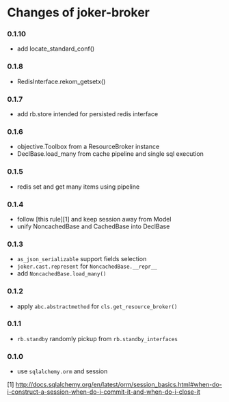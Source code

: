 
Changes of joker-broker
=======================

### 0.1.10
* add locate_standard_conf()

### 0.1.8
* RedisInterface.rekom_getsetx()

### 0.1.7
* add rb.store intended for persisted redis interface

### 0.1.6
* objective.Toolbox from a ResourceBroker instance
* DeclBase.load_many from cache pipeline and single sql execution

### 0.1.5
* redis set and get many items using pipeline

### 0.1.4
* follow [this rule][1] and keep session away from Model
* unify NoncachedBase and CachedBase into DeclBase

### 0.1.3
* `as_json_serializable` support fields selection
* `joker.cast.represent` for `NoncachedBase.__repr__`
* add `NoncachedBase.load_many()`

### 0.1.2
* apply `abc.abstractmethod` for `cls.get_resource_broker()`


### 0.1.1
* `rb.standby` randomly pickup from `rb.standby_interfaces`


### 0.1.0
* use `sqlalchemy.orm` and session


[1] http://docs.sqlalchemy.org/en/latest/orm/session_basics.html#when-do-i-construct-a-session-when-do-i-commit-it-and-when-do-i-close-it

